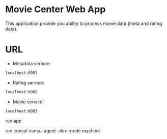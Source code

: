 # Movie Center Web App
This application provide you ability to process movie data (meta and rating data).


# URL
- Metadata service: 
```sh
localhost:8081
```
- Rating service: 
```sh
localhost:8082 
```
- Movie service: 
```sh
localhost:8083 
```

run app



run consul
consul agent -dev -node machine